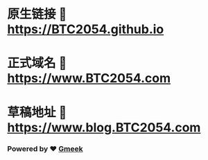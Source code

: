 # 原生链接 :link: https://BTC2054.github.io 
# 正式域名 :link: https://www.BTC2054.com 
# 草稿地址 :link: https://www.blog.BTC2054.com 

### Powered by :heart: [Gmeek](https://github.com/Meekdai/Gmeek)

